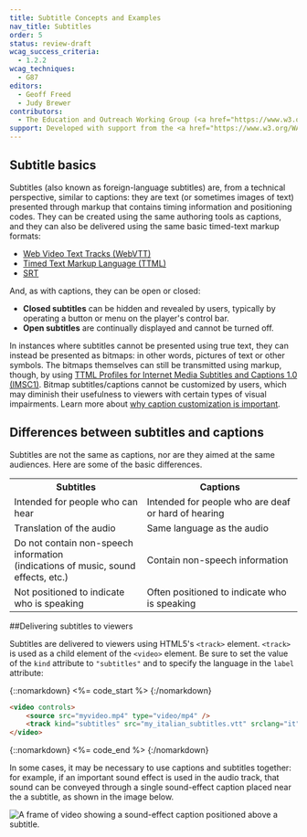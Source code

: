 ```yaml
---
title: Subtitle Concepts and Examples
nav_title: Subtitles
order: 5
status: review-draft
wcag_success_criteria:
  - 1.2.2
wcag_techniques:
  - G87
editors:
  - Geoff Freed
  - Judy Brewer
contributors:
  - The Education and Outreach Working Group (<a href="https://www.w3.org/WAI/EO/">EOWG</a>)
support: Developed with support from the <a href="https://www.w3.org/WAI/WCAGTA/">U.S. Access Board, WCAG TA Project</a>
---
```


## Subtitle basics

Subtitles (also known as foreign-language subtitles) are, from a
technical perspective, similar to captions: they are text (or sometimes
images of text) presented through markup that contains timing
information and positioning codes. They can be created using the same
authoring tools as captions, and they can also be delivered using the
same basic timed-text markup formats:

-   [Web Video Text Tracks (WebVTT)](https://w3c.github.io/webvtt/)
-   [Timed Text Markup Language
    (TTML)](https://www.w3.org/TR/ttaf1-dfxp/)
-   [SRT](https://matroska.org/technical/specs/subtitles/srt.html)

And, as with captions, they can be open or closed:

-   **Closed subtitles** can be hidden and revealed by users, typically
    by operating a button or menu on the player's control bar.
-   **Open subtitles** are continually displayed and cannot be turned off.

In instances where subtitles cannot be presented using true text, they
can instead be presented as bitmaps: in other words, pictures of text or
other symbols. The bitmaps themselves can still be transmitted using
markup, though, by using [TTML Profiles for Internet Media Subtitles and
Captions 1.0 (IMSC1)](https://www.w3.org/TR/ttml-imsc1/). Bitmap subtitles/captions cannot be customized by users, which may diminish their usefulness to viewers with certain types of visual impairments.  Learn more about [why caption customization is important](production-captions.html#custom_cc).

## Differences between subtitles and captions

Subtitles are not the same as captions, nor are they aimed at the same
audiences. Here are some of the basic differences.

<table>
	<tr>
		<th scope="col">Subtitles</th>
		<th scope="col">Captions</th>
	</tr>
	<tr>
		<td>Intended for people who can hear</td>
		<td>Intended for people who are deaf or hard of hearing</td>
	</tr><tr>
		<td>Translation of the audio</td>
		<td>Same language as the audio</td>
	</tr><tr>
		<td>Do not contain non-speech information<br>
		(indications of music, sound effects, etc.)</td>
		<td>Contain non-speech information</td>
	</tr><tr>
		<td>Not positioned to indicate who is speaking</td>
		<td>Often positioned to indicate who is speaking</td>
	</tr>
</table>

##Delivering subtitles to viewers

Subtitles are delivered to viewers using HTML5's `<track>` element.
`<track>` is used as a child element of the `<video>` element. Be sure
to set the value of the `kind` attribute to `"subtitles"` and to specify
the language in the `label` attribute:

{::nomarkdown}
<%= code_start %>
{:/nomarkdown}

~~~html
<video controls>
    <source src="myvideo.mp4" type="video/mp4" />
    <track kind="subtitles" src="my_italian_subtitles.vtt" srclang="it" label="Italian" default />
</video>
~~~

{::nomarkdown}
<%= code_end %>
{:/nomarkdown}

In some cases, it may be necessary to use captions and subtitles
together: for example, if an important sound effect is used in the audio
track, that sound can be conveyed through a single sound-effect caption
placed near the a subtitle, as shown in the image below.

![A frame of video showing a sound-effect caption positioned above a
subtitle.](cc_sub_together.png)
